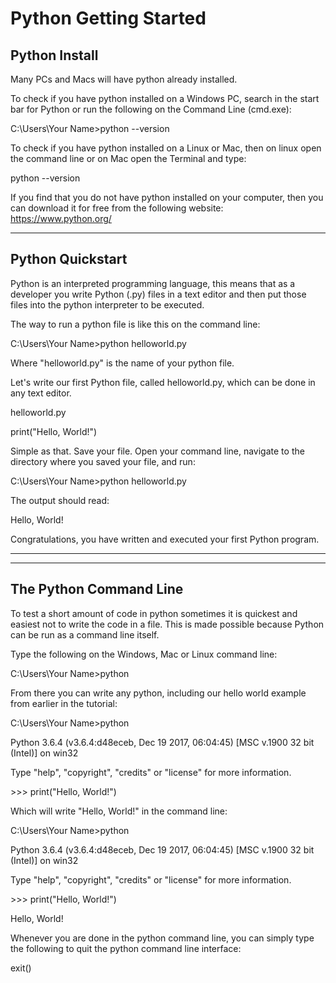 <html><head><meta content="text/html; charset=UTF-8" http-equiv="content-type"></head><body class="c15"><h1 class="c9" id="h.gjdgxs"><span class="c16">Python Getting Started</span></h1><h2 class="c9" id="h.30j0zll"><span class="c12">Python Install</span></h2><p class="c0"><span class="c2">Many PCs and Macs will have python already installed.</span></p><p class="c0"><span class="c2">To check if you have python installed on a Windows PC, search in the start bar for Python or run the following on the Command Line (cmd.exe):</span></p><p class="c3"><span class="c10">C:\Users\</span><span class="c7">Your Name</span><span class="c4">&gt;python --version</span></p><p class="c0"><span class="c2">To check if you have python installed on a Linux or Mac, then on linux open the command line or on Mac open the Terminal and type:</span></p><p class="c3"><span class="c4">python --version</span></p><p class="c0"><span class="c8">If you find that you do not have python installed on your computer, then you can download it for free from the following website: </span><span class="c8 c13"><a class="c5" href="https://www.google.com/url?q=https://www.python.org/&amp;sa=D&amp;ust=1558450244032000">https://www.python.org/</a></span></p><hr><p class="c0 c14"><span class="c1"></span></p><h2 class="c9" id="h.1fob9te"><span class="c12">Python Quickstart</span></h2><p class="c0"><span class="c2">Python is an interpreted programming language, this means that as a developer you write Python (.py) files in a text editor and then put those files into the python interpreter to be executed.</span></p><p class="c0"><span class="c2">The way to run a python file is like this on the command line:</span></p><p class="c3"><span class="c10">C:\Users\</span><span class="c7">Your Name</span><span class="c4">&gt;python helloworld.py</span></p><p class="c0"><span class="c2">Where &quot;helloworld.py&quot; is the name of your python file.</span></p><p class="c0"><span class="c2">Let&#39;s write our first Python file, called helloworld.py, which can be done in any text editor.</span></p><p class="c3"><span class="c2">helloworld.py</span></p><p class="c3"><span class="c10 c11">print</span><span class="c10">(</span><span class="c6">&quot;Hello, World!&quot;</span><span class="c4">)</span></p><p class="c0"><span class="c2">Simple as that. Save your file. Open your command line, navigate to the directory where you saved your file, and run:</span></p><p class="c3"><span class="c10">C:\Users\</span><span class="c7">Your Name</span><span class="c4">&gt;python helloworld.py</span></p><p class="c0"><span class="c2">The output should read:</span></p><p class="c3"><span class="c4">Hello, World!</span></p><p class="c0"><span class="c2">Congratulations, you have written and executed your first Python program.</span></p><hr><p class="c0 c14"><span class="c1"></span></p><hr><p class="c0 c14"><span class="c1"></span></p><h2 class="c9" id="h.3znysh7"><span class="c12">The Python Command Line</span></h2><p class="c0"><span class="c2">To test a short amount of code in python sometimes it is quickest and easiest not to write the code in a file. This is made possible because Python can be run as a command line itself.</span></p><p class="c0"><span class="c2">Type the following on the Windows, Mac or Linux command line:</span></p><p class="c3"><span class="c10">C:\Users\</span><span class="c7">Your Name</span><span class="c4">&gt;python</span></p><p class="c0"><span class="c2">From there you can write any python, including our hello world example from earlier in the tutorial:</span></p><p class="c3"><span class="c10">C:\Users\</span><span class="c7">Your Name</span><span class="c4">&gt;python</span></p><p class="c3"><span class="c4">Python 3.6.4 (v3.6.4:d48eceb, Dec 19 2017, 06:04:45) [MSC v.1900 32 bit (Intel)] on win32</span></p><p class="c3"><span class="c4">Type &quot;help&quot;, &quot;copyright&quot;, &quot;credits&quot; or &quot;license&quot; for more information.</span></p><p class="c3"><span class="c4">&gt;&gt;&gt; print(&quot;Hello, World!&quot;)</span></p><p class="c0"><span class="c2">Which will write &quot;Hello, World!&quot; in the command line:</span></p><p class="c3"><span class="c10">C:\Users\</span><span class="c7">Your Name</span><span class="c4">&gt;python</span></p><p class="c3"><span class="c4">Python 3.6.4 (v3.6.4:d48eceb, Dec 19 2017, 06:04:45) [MSC v.1900 32 bit (Intel)] on win32</span></p><p class="c3"><span class="c4">Type &quot;help&quot;, &quot;copyright&quot;, &quot;credits&quot; or &quot;license&quot; for more information.</span></p><p class="c3"><span class="c4">&gt;&gt;&gt; print(&quot;Hello, World!&quot;)</span></p><p class="c3"><span class="c4">Hello, World!</span></p><p class="c0"><span class="c2">Whenever you are done in the python command line, you can simply type the following to quit the python command line interface:</span></p><p class="c3"><span class="c4">exit()</span></p><p class="c0 c14"><span class="c1"></span></p></body></html>